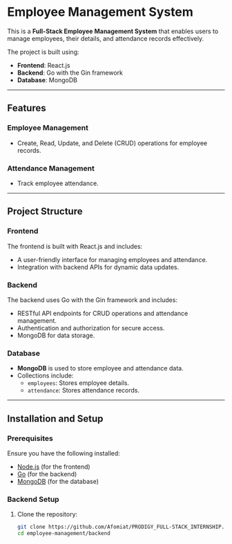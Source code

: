 # Employee Management System

This is a **Full-Stack Employee Management System** that enables users to manage employees, their details, and attendance records effectively. 

The project is built using:
- **Frontend**: React.js
- **Backend**: Go with the Gin framework
- **Database**: MongoDB

---

## Features

### Employee Management
- Create, Read, Update, and Delete (CRUD) operations for employee records.

### Attendance Management
- Track employee attendance.


---

## Project Structure

### Frontend
The frontend is built with React.js and includes:
- A user-friendly interface for managing employees and attendance.
- Integration with backend APIs for dynamic data updates.

### Backend
The backend uses Go with the Gin framework and includes:
- RESTful API endpoints for CRUD operations and attendance management.
- Authentication and authorization for secure access.
- MongoDB for data storage.

### Database
- **MongoDB** is used to store employee and attendance data.
- Collections include:
  - `employees`: Stores employee details.
  - `attendance`: Stores attendance records.

---

## Installation and Setup

### Prerequisites
Ensure you have the following installed:
- [Node.js](https://nodejs.org/) (for the frontend)
- [Go](https://golang.org/) (for the backend)
- [MongoDB](https://www.mongodb.com/) (for the database)

### Backend Setup
1. Clone the repository:
   ```bash
   git clone https://github.com/Afomiat/PRODIGY_FULL-STACK_INTERNSHIP.git
   cd employee-management/backend
